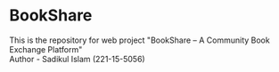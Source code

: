 # BookShare
This is the repository for web project "BookShare – A Community Book Exchange Platform"
<br>
Author - Sadikul Islam (221-15-5056)
